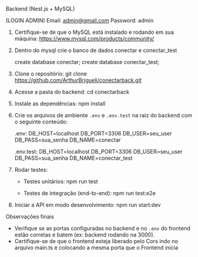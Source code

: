 Backend (Nest.js + MySQL)


(LOGIN ADMIN)
Email: admin@gmail.com
Password: admin


1. Certifique-se de que o MySQL está instalado e rodando em sua máquina:
     https://www.mysql.com/products/community/

2. Dentro do mysql crie o banco de dados conectar e conectar_test

   create database conectar;
   create database conectar_test;


2. Clone o repositório:
   git clone https://github.com/ArthurBrigueli/conectarback.git


3. Acesse a pasta do backend:
   cd conectarback


4. Instale as dependências:
   npm install


5. Crie os arquivos de ambiente `.env` e `.env.test` na raiz do backend com o seguinte conteúdo:

   .env:
        DB_HOST=localhost
        DB_PORT=3306
        DB_USER=seu_user
        DB_PASS=sua_senha
        DB_NAME=conectar

   .env.test:
        DB_HOST=localhost
        DB_PORT=3306
        DB_USER=seu_user
        DB_PASS=sua_senha
        DB_NAME=conectar_test


6. Rodar testes:

   - Testes unitários:
     npm run test

   - Testes de integração (end-to-end):
     npm run test:e2e


7. Iniciar a API em modo desenvolvimento:
   npm run start:dev


 Observações finais

- Verifique se as portas configuradas no backend e no `.env` do frontend estão corretas e batem (ex: backend rodando na 3000).
- Certifique-se de que o frontend esteja liberado pelo Cors indo no arquivo main.ts e colocando a mesma porta que o Frontend inicia
